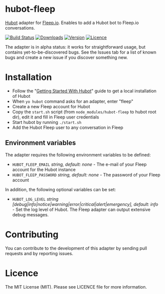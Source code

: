# hubot-fleep

[Hubot](https://github.com/github/hubot) adapter for [Fleep.io](http://fleep.io).
Enables to add a Hubot bot to Fleep.io conversations.

[![Build Status](https://travis-ci.org/anroots/hubot-fleep.svg)](https://travis-ci.org/anroots/hubot-fleep)
[![Downloads](https://img.shields.io/npm/dm/hubot-fleep.svg)](https://www.npmjs.com/package/hubot-fleep)
[![Version](https://img.shields.io/npm/v/hubot-fleep.svg)](https://github.com/anroots/hubot-fleep/releases)
[![Licence](https://img.shields.io/npm/l/express.svg)](https://github.com/anroots/hubot-fleep/blob/master/LICENSE)

The adapter is in alpha status: it works for straightforward usage, but contains yet-to-be-discovered bugs. See the Issues tab for a list of known bugs and create a new issue if you discover something new.

# Installation

* Follow the "[Getting Started With Hubot](https://github.com/github/hubot/blob/master/docs/README.md)" guide to get a local installation of Hubot
* When `yo hubot` command asks for an adapter, enter "fleep"
* Create a new Fleep account for Hubot
* Copy the `start.sh` script (from `node_modules/hubot-fleep` to hubot root dir), edit it and fill in Fleep user credentials
* Start hubot by running `./start.sh`
* Add the Hubot Fleep user to any conversation in Fleep

## Environment variables

The adapter requires the following environment variables to be defined:

* `HUBOT_FLEEP_EMAIL` _string, default: none_ - The e-mail of your Fleep account for the Hubot instance
* `HUBOT_FLEEP_PASSWORD` _string, default: none_ - The password of your Fleep account

In addition, the following optional variables can be set:

* `HUBOT_LOG_LEVEL` _string [debug|info|notice|warning|error|critical|alert|emergency], default: info_ - Set the log level of Hubot. The Fleep adapter can output extensive debug messages.

# Contributing

You can contribute to the development of this adapter by sending pull requests and by reporting issues.

# Licence

The MIT License (MIT). Please see LICENCE file for more information.